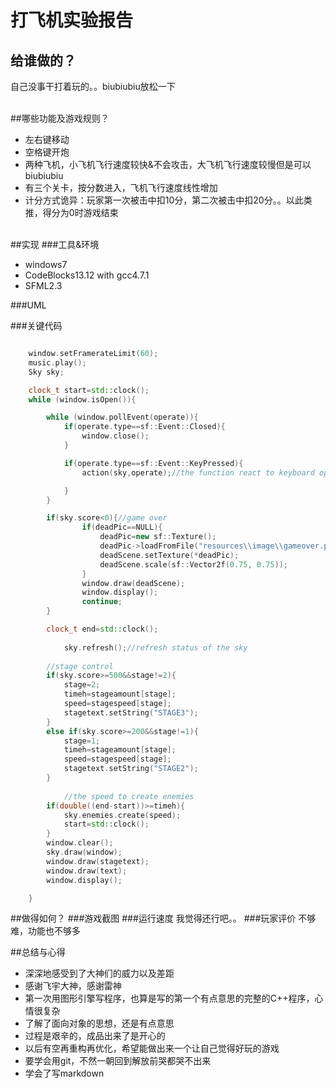 # 打飞机实验报告<br>
## 给谁做的？
自己没事干打着玩的。。biubiubiu放松一下<br><br>

##哪些功能及游戏规则？
* 左右键移动<br>
* 空格键开炮<br>
* 两种飞机，小飞机飞行速度较快&不会攻击，大飞机飞行速度较慢但是可以biubiubiu<br>
* 有三个关卡，按分数进入，飞机飞行速度线性增加<br>
* 计分方式诡异：玩家第一次被击中扣10分，第二次被击中扣20分。。以此类推，得分为0时游戏结束<br><br>

##实现
###工具&环境
* windows7
* CodeBlocks13.12 with gcc4.7.1
* SFML2.3

###UML

###关键代码
```cpp

    window.setFramerateLimit(60);
    music.play();
    Sky sky;

    clock_t start=std::clock();
    while (window.isOpen()){

        while (window.pollEvent(operate)){
            if(operate.type==sf::Event::Closed){
                window.close();
            }

            if(operate.type==sf::Event::KeyPressed){
                action(sky,operate);//the function react to keyboard operation

            }
        }

        if(sky.score<0){//game over
                if(deadPic==NULL){
                    deadPic=new sf::Texture();
                    deadPic->loadFromFile("resources\\image\\gameover.png");
                    deadScene.setTexture(*deadPic);
                    deadScene.scale(sf::Vector2f(0.75, 0.75));
                }
                window.draw(deadScene);
                window.display();
                continue;
        }

        clock_t end=std::clock();
        
            sky.refresh();//refresh status of the sky
            
        //stage control
        if(sky.score>=500&&stage!=2){
            stage=2;
            timeh=stageamount[stage];
            speed=stagespeed[stage];
            stagetext.setString("STAGE3");
        }
        else if(sky.score>=200&&stage!=1){
            stage=1;
            timeh=stageamount[stage];
            speed=stagespeed[stage];
            stagetext.setString("STAGE2");
        }
        
			//the speed to create enemies
        if(double((end-start))>=timeh){
            sky.enemies.create(speed);
            start=std::clock();
        }
        window.clear();
        sky.draw(window);
        window.draw(stagetext);
        window.draw(text);
        window.display();

    }

```
##做得如何？
###游戏截图
###运行速度
我觉得还行吧。。
###玩家评价
不够难，功能也不够多

##总结与心得
* 深深地感受到了大神们的威力以及差距
* 感谢飞宇大神，感谢雷神
* 第一次用图形引擎写程序，也算是写的第一个有点意思的完整的C++程序，心情很复杂
* 了解了面向对象的思想，还是有点意思
* 过程是艰辛的，成品出来了是开心的
* 以后有空再重构再优化，希望能做出来一个让自己觉得好玩的游戏
* 要学会用git，不然一朝回到解放前哭都哭不出来
* 学会了写markdown
